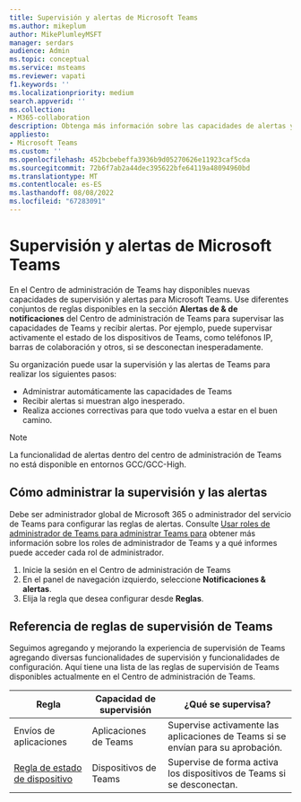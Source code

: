 ```yaml
---
title: Supervisión y alertas de Microsoft Teams
ms.author: mikeplum
author: MikePlumleyMSFT
manager: serdars
audience: Admin
ms.topic: conceptual
ms.service: msteams
ms.reviewer: vapati
f1.keywords: ''
ms.localizationpriority: medium
search.appverid: ''
ms.collection:
- M365-collaboration
description: Obtenga más información sobre las capacidades de alertas y notificaciones de Teams disponibles en el Centro de administración de Microsoft Teams.
appliesto:
- Microsoft Teams
ms.custom: ''
ms.openlocfilehash: 452bcbebeffa3936b9d05270626e11923caf5cda
ms.sourcegitcommit: 72b6f7ab2a44dec395622bfe64119a48094960bd
ms.translationtype: MT
ms.contentlocale: es-ES
ms.lasthandoff: 08/08/2022
ms.locfileid: "67283091"
---
```

# <a name="microsoft-teams-monitoring-and-alerting"></a>Supervisión y alertas de Microsoft Teams

En el Centro de administración de Teams hay disponibles nuevas capacidades de supervisión y alertas para Microsoft Teams. Use diferentes conjuntos de reglas disponibles en la sección **Alertas de & de notificaciones** del Centro de administración de Teams para supervisar las capacidades de Teams y recibir alertas. Por ejemplo, puede supervisar activamente el estado de los dispositivos de Teams, como teléfonos IP, barras de colaboración y otros, si se desconectan inesperadamente.  

Su organización puede usar la supervisión y las alertas de Teams para realizar los siguientes pasos:

- Administrar automáticamente las capacidades de Teams
- Recibir alertas si muestran algo inesperado.
- Realiza acciones correctivas para que todo vuelva a estar en el buen camino.

> [!NOTE]
> La funcionalidad de alertas dentro del centro de administración de Teams no está disponible en entornos GCC/GCC-High.

## <a name="how-to-manage-monitoring-and-alerting"></a>Cómo administrar la supervisión y las alertas

 Debe ser administrador global de Microsoft 365 o administrador del servicio de Teams para configurar las reglas de alertas. Consulte [Usar roles de administrador de Teams para administrar Teams para](../using-admin-roles.md) obtener más información sobre los roles de administrador de Teams y a qué informes puede acceder cada rol de administrador.

1. Inicie la sesión en el Centro de administración de Teams
2. En el panel de navegación izquierdo, seleccione **Notificaciones & alertas**.
3. Elija la regla que desea configurar desde **Reglas**.

## <a name="teams-monitoring-rules-reference"></a>Referencia de reglas de supervisión de Teams

Seguimos agregando y mejorando la experiencia de supervisión de Teams agregando diversas funcionalidades de supervisión y funcionalidades de configuración. Aquí tiene una lista de las reglas de supervisión de Teams disponibles actualmente en el Centro de administración de Teams.


|Regla  |Capacidad de supervisión|¿Qué se supervisa? |
|---------|---------|---------|
|Envíos de aplicaciones  |Aplicaciones de Teams | Supervise activamente las aplicaciones de Teams si se envían para su aprobación.|
|[Regla de estado de dispositivo](device-health-status.md)  |Dispositivos de Teams | Supervise de forma activa los dispositivos de Teams si se desconectan.|
